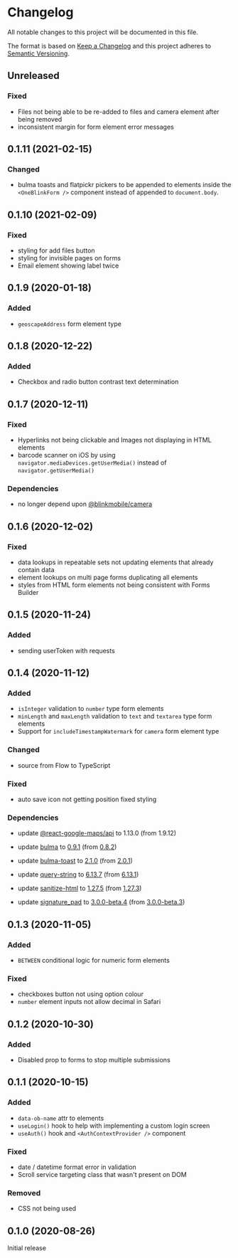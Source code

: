 # Changelog

All notable changes to this project will be documented in this file.

The format is based on [Keep a Changelog](http://keepachangelog.com/en/1.0.0/)
and this project adheres to [Semantic Versioning](http://semver.org/spec/v2.0.0.html).

## Unreleased

### Fixed

- Files not being able to be re-added to files and camera element after being removed
- inconsistent margin for form element error messages

## 0.1.11 (2021-02-15)

### Changed

- bulma toasts and flatpickr pickers to be appended to elements inside the `<OneBlinkForm />` component instead of appended to `document.body`.

## 0.1.10 (2021-02-09)

### Fixed

- styling for add files button
- styling for invisible pages on forms
- Email element showing label twice

## 0.1.9 (2020-01-18)

### Added

- `geoscapeAddress` form element type

## 0.1.8 (2020-12-22)

### Added

- Checkbox and radio button contrast text determination

## 0.1.7 (2020-12-11)

### Fixed

- Hyperlinks not being clickable and Images not displaying in HTML elements
- barcode scanner on iOS by using `navigator.mediaDevices.getUserMedia()` instead of `navigator.getUserMedia()`

### Dependencies

- no longer depend upon [@blinkmobile/camera](https://www.npmjs.com/package/@blinkmobile/camera)

## 0.1.6 (2020-12-02)

### Fixed

- data lookups in repeatable sets not updating elements that already contain data
- element lookups on multi page forms duplicating all elements
- styles from HTML form elements not being consistent with Forms Builder

## 0.1.5 (2020-11-24)

### Added

- sending userToken with requests

## 0.1.4 (2020-11-12)

### Added

- `isInteger` validation to `number` type form elements
- `minLength` and `maxLength` validation to `text` and `textarea` type form elements
- Support for `includeTimestampWatermark` for `camera` form element type

### Changed

- source from Flow to TypeScript

### Fixed

- auto save icon not getting position fixed styling

### Dependencies

- update [@react-google-maps/api](https://www.npmjs.com/package/@react-google-maps/api) to 1.13.0 (from 1.9.12)

- update [bulma](https://www.npmjs.com/package/bulma) to [0.9.1](https://github.com/jgthms/bulma/releases/tag/0.9.1) (from [0.8.2](https://github.com/jgthms/bulma/releases/tag/0.8.2))

- update [bulma-toast](https://www.npmjs.com/package/bulma-toast) to [2.1.0](https://github.com/rfoel/bulma-toast/releases/tag/v2.1.0) (from [2.0.1](https://github.com/rfoel/bulma-toast/blob/master/CHANGELOG.md))

- update [query-string](https://www.npmjs.com/package/query-string) to [6.13.7](https://github.com/sindresorhus/query-string/releases/tag/v6.13.7) (from [6.13.1](https://github.com/sindresorhus/query-string/releases/tag/v6.13.1))

- update [sanitize-html](https://www.npmjs.com/package/sanitize-html) to [1.27.5](https://github.com/apostrophecms/sanitize-html/blob/master/CHANGELOG.md) (from [1.27.3](https://github.com/apostrophecms/sanitize-html/blob/master/CHANGELOG.md))

- update [signature_pad](https://www.npmjs.com/package/signature_pad) to [3.0.0-beta.4](https://github.com/szimek/signature_pad/blob/master/CHANGELOG.md) (from [3.0.0-beta.3](https://github.com/szimek/signature_pad/releases/tag/v3.0.0-beta.3))

## 0.1.3 (2020-11-05)

### Added

- `BETWEEN` conditional logic for numeric form elements

### Fixed

- checkboxes button not using option colour
- `number` element inputs not allow decimal in Safari

## 0.1.2 (2020-10-30)

### Added

- Disabled prop to forms to stop multiple submissions

## 0.1.1 (2020-10-15)

### Added

- `data-ob-name` attr to elements
- `useLogin()` hook to help with implementing a custom login screen
- `useAuth()` hook and `<AuthContextProvider />` component

### Fixed

- date / datetime format error in validation
- Scroll service targeting class that wasn't present on DOM

### Removed

- CSS not being used

## 0.1.0 (2020-08-26)

Initial release
